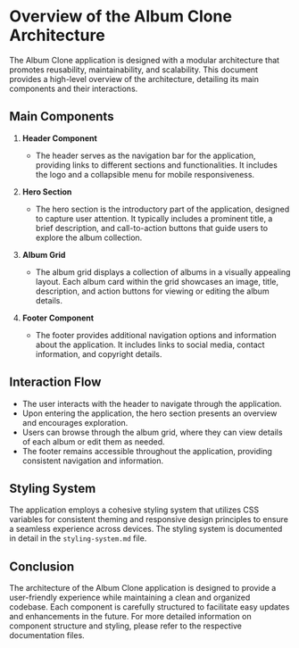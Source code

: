 # Overview of the Album Clone Architecture

The Album Clone application is designed with a modular architecture that promotes reusability, maintainability, and scalability. This document provides a high-level overview of the architecture, detailing its main components and their interactions.

## Main Components

1. **Header Component**
   - The header serves as the navigation bar for the application, providing links to different sections and functionalities. It includes the logo and a collapsible menu for mobile responsiveness.

2. **Hero Section**
   - The hero section is the introductory part of the application, designed to capture user attention. It typically includes a prominent title, a brief description, and call-to-action buttons that guide users to explore the album collection.

3. **Album Grid**
   - The album grid displays a collection of albums in a visually appealing layout. Each album card within the grid showcases an image, title, description, and action buttons for viewing or editing the album details.

4. **Footer Component**
   - The footer provides additional navigation options and information about the application. It includes links to social media, contact information, and copyright details.

## Interaction Flow

- The user interacts with the header to navigate through the application.
- Upon entering the application, the hero section presents an overview and encourages exploration.
- Users can browse through the album grid, where they can view details of each album or edit them as needed.
- The footer remains accessible throughout the application, providing consistent navigation and information.

## Styling System

The application employs a cohesive styling system that utilizes CSS variables for consistent theming and responsive design principles to ensure a seamless experience across devices. The styling system is documented in detail in the `styling-system.md` file.

## Conclusion

The architecture of the Album Clone application is designed to provide a user-friendly experience while maintaining a clean and organized codebase. Each component is carefully structured to facilitate easy updates and enhancements in the future. For more detailed information on component structure and styling, please refer to the respective documentation files.